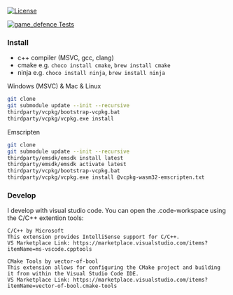 [![License](https://img.shields.io/badge/License-Apache%202.0-blue.svg)](https://opensource.org/licenses/Apache-2.0)

[![game_defence Tests](https://github.com/Turtwiggy/game_engine/actions/workflows/windows.yml/badge.svg?branch=develop)](https://github.com/Turtwiggy/game_engine/actions/workflows/windows.yml)

### Install

- c++ compiler (MSVC, gcc, clang)
- cmake e.g. `choco install cmake`, `brew install cmake`
- ninja e.g. `choco install ninja`, `brew install ninja`

Windows (MSVC) & Mac & Linux

```bash
git clone
git submodule update --init --recursive
thirdparty/vcpkg/bootstrap-vcpkg.bat
thirdparty/vcpkg/vcpkg.exe install
```

Emscripten

```bash
git clone
git submodule update --init --recursive
thirdparty/emsdk/emsdk install latest
thirdparty/emsdk/emsdk activate latest
thirdparty/vcpkg/bootstrap-vcpkg.bat
thirdparty/vcpkg/vcpkg.exe install @vcpkg-wasm32-emscripten.txt
```

### Develop

I develop with visual studio code. You can open the .code-workspace using the C/C++ extention tools:

    C/C++ by Microsoft
    This extension provides IntelliSense support for C/C++.
    VS Marketplace Link: https://marketplace.visualstudio.com/items?itemName=ms-vscode.cpptools

    CMake Tools by vector-of-bool
    This extension allows for configuring the CMake project and building it from within the Visual Studio Code IDE.
    VS Marketplace Link: https://marketplace.visualstudio.com/items?itemName=vector-of-bool.cmake-tools
